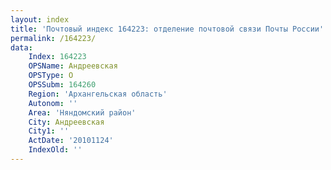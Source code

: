 ```yaml
---
layout: index
title: 'Почтовый индекс 164223: отделение почтовой связи Почты России'
permalink: /164223/
data:
    Index: 164223
    OPSName: Андреевская
    OPSType: О
    OPSSubm: 164260
    Region: 'Архангельская область'
    Autonom: ''
    Area: 'Няндомский район'
    City: Андреевская
    City1: ''
    ActDate: '20101124'
    IndexOld: ''
---
```

